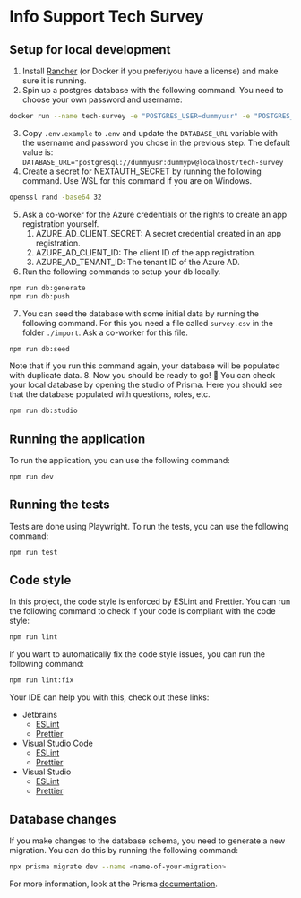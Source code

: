 # Info Support Tech Survey

## Setup for local development

1. Install [Rancher](https://rancherdesktop.io/) (or Docker if you prefer/you have a license) and make sure it is running.
2. Spin up a postgres database with the following command. You need to choose your own password and username:
```bash
docker run --name tech-survey -e "POSTGRES_USER=dummyusr" -e "POSTGRES_PASSWORD=dummypw" -e "POSTGRES_DB=tech-survey" -d -p 5432:5432 docker.io/postgres
```
3. Copy `.env.example` to `.env` and update the `DATABASE_URL` variable with the username and password you chose in the previous step. The default value is:
`DATABASE_URL="postgresql://dummyusr:dummypw@localhost/tech-survey`
4. Create a secret for NEXTAUTH_SECRET by running the following command. Use WSL for this command if you are on Windows.
```bash
openssl rand -base64 32
```
5. Ask a co-worker for the Azure credentials or the rights to create an app registration yourself.
   1. AZURE_AD_CLIENT_SECRET: A secret credential created in an app registration.
   2. AZURE_AD_CLIENT_ID: The client ID of the app registration.
   3. AZURE_AD_TENANT_ID: The tenant ID of the Azure AD.
6. Run the following commands to setup your db locally.
```bash
npm run db:generate
npm run db:push
```
7. You can seed the database with some initial data by running the following command. For this you need a file called `survey.csv` in the folder `./import`. Ask a co-worker for this file.
```bash
npm run db:seed
```
Note that if you run this command again, your database will be populated with duplicate data.
8. Now you should be ready to go! 🎉 You can check your local database by opening the studio of Prisma. Here you should see that the database populated with questions, roles, etc.
```bash
npm run db:studio
```

## Running the application
To run the application, you can use the following command:
```bash
npm run dev
```

## Running the tests
Tests are done using Playwright. To run the tests, you can use the following command:
```bash
npm run test
```

## Code style
In this project, the code style is enforced by ESLint and Prettier. You can run the following command to check if your code is compliant with the code style:
```bash
npm run lint
```
If you want to automatically fix the code style issues, you can run the following command:
```bash
npm run lint:fix
```
Your IDE can help you with this, check out these links:
- Jetbrains
  - [ESLint](https://www.jetbrains.com/help/rider/eslint.html) 
  - [Prettier](https://www.jetbrains.com/help/rider/Prettier.html)
- Visual Studio Code
  - [ESLint](https://marketplace.visualstudio.com/items?itemName=dbaeumer.vscode-eslint)
  - [Prettier](https://marketplace.visualstudio.com/items?itemName=esbenp.prettier-vscode)
- Visual Studio
  - [ESLint](https://learn.microsoft.com/en-us/visualstudio/javascript/linting-javascript?view=vs-2022)
  - [Prettier](https://marketplace.visualstudio.com/items?itemName=esbenp.prettier-vscode)

## Database changes
If you make changes to the database schema, you need to generate a new migration. You can do this by running the following command:
```bash
npx prisma migrate dev --name <name-of-your-migration>
```
For more information, look at the Prisma [documentation](https://www.prisma.io/docs/concepts/components/prisma-migrate).